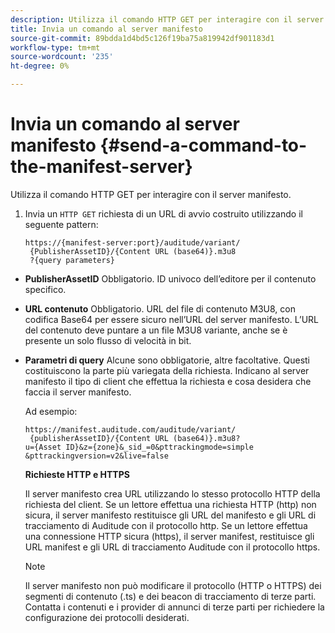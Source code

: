 ```yaml
---
description: Utilizza il comando HTTP GET per interagire con il server manifesto.
title: Invia un comando al server manifesto
source-git-commit: 89bdda1d4bd5c126f19ba75a819942df901183d1
workflow-type: tm+mt
source-wordcount: '235'
ht-degree: 0%

---
```



# Invia un comando al server manifesto {#send-a-command-to-the-manifest-server}

Utilizza il comando HTTP GET per interagire con il server manifesto.

1. Invia un `HTTP GET` richiesta di un URL di avvio costruito utilizzando il seguente pattern:

   ```
   https://{manifest-server:port}/auditude/variant/
    {PublisherAssetID}/{Content URL (base64)}.m3u8
    ?{query parameters}
   ```

* **PublisherAssetID** Obbligatorio. ID univoco dell’editore per il contenuto specifico.

* **URL contenuto** Obbligatorio. URL del file di contenuto M3U8, con codifica Base64 per essere sicuro nell’URL del server manifesto. L’URL del contenuto deve puntare a un file M3U8 variante, anche se è presente un solo flusso di velocità in bit.

* **Parametri di query** Alcune sono obbligatorie, altre facoltative. Questi costituiscono la parte più variegata della richiesta. Indicano al server manifesto il tipo di client che effettua la richiesta e cosa desidera che faccia il server manifesto.

   Ad esempio:

   ```
   https://manifest.auditude.com/auditude/variant/
    {publisherAssetID}/{Content URL (base64)}.m3u8?
   u={Asset ID}&z={zone}&_sid_=0&pttrackingmode=simple
   &pttrackingversion=v2&live=false
   ```

   **Richieste HTTP e HTTPS**

   Il server manifesto crea URL utilizzando lo stesso protocollo HTTP della richiesta del client. Se un lettore effettua una richiesta HTTP (http) non sicura, il server manifesto restituisce gli URL del manifesto e gli URL di tracciamento di Auditude con il protocollo http. Se un lettore effettua una connessione HTTP sicura (https), il server manifest, restituisce gli URL manifest e gli URL di tracciamento Auditude con il protocollo https.

   >[!NOTE]
   >
   >Il server manifesto non può modificare il protocollo (HTTP o HTTPS) dei segmenti di contenuto (.ts) e dei beacon di tracciamento di terze parti. Contatta i contenuti e i provider di annunci di terze parti per richiedere la configurazione dei protocolli desiderati.